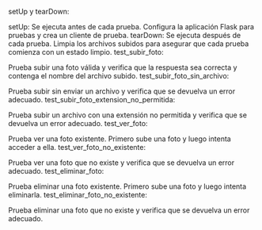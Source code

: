 setUp y tearDown:

setUp: Se ejecuta antes de cada prueba. Configura la aplicación Flask para pruebas y crea un cliente de prueba.
tearDown: Se ejecuta después de cada prueba. Limpia los archivos subidos para asegurar que cada prueba comienza con un estado limpio.
test_subir_foto:

Prueba subir una foto válida y verifica que la respuesta sea correcta y contenga el nombre del archivo subido.
test_subir_foto_sin_archivo:

Prueba subir sin enviar un archivo y verifica que se devuelva un error adecuado.
test_subir_foto_extension_no_permitida:

Prueba subir un archivo con una extensión no permitida y verifica que se devuelva un error adecuado.
test_ver_foto:

Prueba ver una foto existente. Primero sube una foto y luego intenta acceder a ella.
test_ver_foto_no_existente:

Prueba ver una foto que no existe y verifica que se devuelva un error adecuado.
test_eliminar_foto:

Prueba eliminar una foto existente. Primero sube una foto y luego intenta eliminarla.
test_eliminar_foto_no_existente:

Prueba eliminar una foto que no existe y verifica que se devuelva un error adecuado.